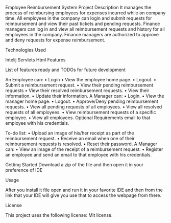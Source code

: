 Employee Reimbursement System
Project Description
It manages the process of reimbursing employees for expenses incurred while on company time. All employees in the company can login and submit requests for reimbursement and view their past tickets and pending requests. Finance managers can log in and view all reimbursement requests and history for all employees in the company. Finance managers are authorized to approve and deny requests for expense reimbursement. 

Technologies Used

  Intelij
  Servlets 
  Html
Features

List of features ready and TODOs for future development

   An Employee can: 
   • Login 
   • View the employee home page.
   • Logout.
   • Submit a reimbursement request. 
   • View their pending reimbursement requests
   • View their resolved reimbursement requests.
   • View their information.
   • Update their information.
   A Manager can:
   • Login.
   • View the manager home page.
   • Logout. 
   • Approve/Deny pending reimbursement requests. 
   • View all pending requests of all employees. 
   • View all resolved requests of all employees. 
   • View reimbursement requests of a specific employee. 
   • View all employees. Optional Requirements email to that employee with his credentials.

To-do list:
• Upload an image of his/her receipt as part of the reimbursement request.
• Receive an email when one of their reimbursement requests is resolved.
• Reset their password. 
A Manager can:
• View an image of the receipt of a reimbursement request. 
• Register an employee and send an email to that employee with his credentials.
   

Getting Started
Download a zip of the file and then open it in your preference of IDE

Usage

After you install it file open and run it in your favorite IDE and then from the link that your IDE will give you use that to access the webpage from there.

License

This project uses the following license: Mit license.
